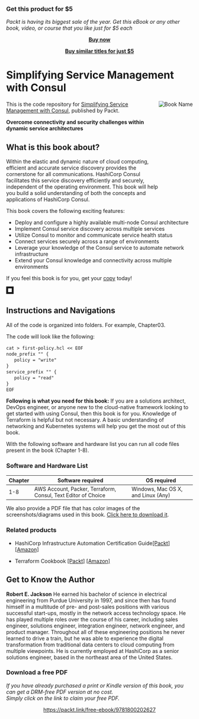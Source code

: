 
### Get this product for $5

<i>Packt is having its biggest sale of the year. Get this eBook or any other book, video, or course that you like just for $5 each</i>


<b><p align='center'>[Buy now](https://packt.link/9781800202627)</p></b>


<b><p align='center'>[Buy similar titles for just $5](https://subscription.packtpub.com/search)</p></b>


# Simplifying Service Management with Consul

<a href="https://www.packtpub.com/product/simplifying-service-management-with-consul/9781800202627"><img src="https://static.packt-cdn.com/products/9781800202627/cover/smaller" alt="Book Name" height="256px" align="right"></a>

This is the code repository for [Simplifying Service Management with Consul](https://www.packtpub.com/product/simplifying-service-management-with-consul/9781800202627), published by Packt.

**Overcome connectivity and security challenges within dynamic service architectures**

## What is this book about?
Within the elastic and dynamic nature of cloud computing, efficient and accurate service discovery provides the cornerstone for all communications. HashiCorp Consul facilitates this service discovery efficiently and securely, independent of the operating environment. This book will help you build a solid understanding of both the concepts and applications of HashiCorp Consul.

This book covers the following exciting features: 
* Deploy and configure a highly available multi-node Consul architecture
* Implement Consul service discovery across multiple services
* Utilize Consul to monitor and communicate service health status
* Connect services securely across a range of environments
* Leverage your knowledge of the Consul service to automate network infrastructure
* Extend your Consul knowledge and connectivity across multiple environments

If you feel this book is for you, get your [copy](https://www.amazon.com/Simplifying-Service-Management-Consul-architectures/dp/1800202628) today!

<a href="https://www.packtpub.com/?utm_source=github&utm_medium=banner&utm_campaign=GitHubBanner"><img src="https://raw.githubusercontent.com/PacktPublishing/GitHub/master/GitHub.png" alt="https://www.packtpub.com/" border="5" /></a>

## Instructions and Navigations
All of the code is organized into folders. For example, Chapter03.

The code will look like the following:
```
cat > first-policy.hcl << EOF
node_prefix "" {
   policy = "write"
}
service_prefix "" {
   policy = "read"
}
EOF
```

**Following is what you need for this book:**
If you are a solutions architect, DevOps engineer, or anyone new to the cloud-native framework looking to get started with using Consul, then this book is for you. Knowledge of Terraform is helpful but not necessary. A basic understanding of networking and Kubernetes systems will help you get the most out of this book.

With the following software and hardware list you can run all code files present in the book (Chapter 1-8).

### Software and Hardware List

| Chapter  | Software required                                                                                  | OS required                        |
| -------- | ---------------------------------------------------------------------------------------------------| -----------------------------------|
| 1-8      | AWS Account, Packer, Terraform, Consul, Text Editor of Choice									                    | Windows, Mac OS X, and Linux (Any) |


We also provide a PDF file that has color images of the screenshots/diagrams used in this book. [Click here to download it](https://static.packt-cdn.com/downloads/9781800202627_ColorImages.pdf).

### Related products <Other books you may enjoy>
* HashiCorp Infrastructure Automation Certification Guide[[Packt]](https://www.packtpub.com/product/hashicorp-infrastructure-automation-certification-guide/9781800565975) [[Amazon]](https://www.amazon.com/HashiCorp-Infrastructure-Automation-Certification-Guide-ebook/dp/B092KM7LXC)

* Terraform Cookbook [[Packt]](https://www.packtpub.com/product/terraform-cookbook/9781800207554) [[Amazon]](https://www.amazon.com/Terraform-Cookbook-Efficiently-Infrastructure-platforms-ebook/dp/B08H8XD9W4)

## Get to Know the Author
**Robert E. Jackson**
He earned his bachelor of science in electrical engineering from Purdue University in 1997, and since then has found himself in a multitude of pre- and post-sales positions with various successful start-ups, mostly in the network access technology space. He has played multiple roles over the course of his career, including sales engineer, solutions engineer, integration engineer, network engineer, and product manager. Throughout all of these engineering positions he never learned to drive a train, but he was able to experience the digital transformation from traditional data centers to cloud computing from multiple viewpoints. He is currently employed at HashiCorp as a senior solutions engineer, based in the northeast area of the United States.
### Download a free PDF

 <i>If you have already purchased a print or Kindle version of this book, you can get a DRM-free PDF version at no cost.<br>Simply click on the link to claim your free PDF.</i>
<p align="center"> <a href="https://packt.link/free-ebook/9781800202627">https://packt.link/free-ebook/9781800202627 </a> </p>